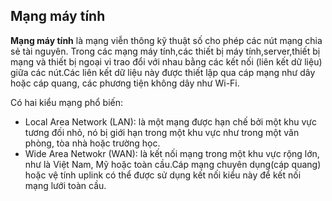 ## Mạng máy tính

**Mạng máy tính** là  mạng viễn thông kỹ thuật số cho phép các nút mạng chia sẻ tài nguyên. Trong các mạng máy tính,các thiết bị máy tính,server,thiết bị mạng và thiết bị ngoại vi trao đổi với nhau bằng các kết nối (liên kết dữ liệu) giữa các nút.Các liên kết dữ liệu này được thiết lập qua cáp mạng như dây hoặc cáp quang, các phương tiện không dây như Wi-Fi.

Có hai kiểu mạng phổ biến:
- Local Area Network (LAN): là một mạng được hạn chế bởi một khu vực tương đối nhỏ, nó bị giới hạn trong một khu vực như trong một văn phòng, tòa nhà hoặc trường học.
- Wide Area Netwokr (WAN): là kết nối mạng trong một khu vực rộng lớn, như là Việt Nam, Mỹ hoặc toàn cầu.Cáp mạng chuyên dụng(cáp quang) hoặc vệ tính uplink có thể được sử dụng kết nối kiểu này để kết nối mạng lưới toàn cầu.



